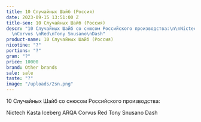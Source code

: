 ```yaml
---
title: 10 Случайных Шайб (Россия)
date: 2023-09-15 13:51:00 Z
title-seo: 10 Случайных Шайб (Россия)
descr: "10 Случайных Шайб со снюсом Российского производства:\n\nNictech\nKasta \nIceberg\nARQA
  \nCorvus \nRed\nTony Snusano\nDash"
product-name: 10 Случайных Шайб (Россия)
nicotine: "?"
portions: "?"
gram: "?"
price: 10000
brand: Other brands
sale: sale
taste: "?"
image: "/uploads/2sn.png"
---
```


10 Случайных Шайб со снюсом Российского производства:

Nictech
Kasta 
Iceberg
ARQA 
Corvus 
Red
Tony Snusano
Dash
